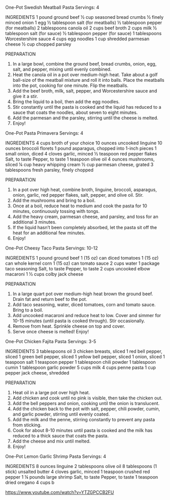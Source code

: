 One-Pot Swedish Meatball Pasta
Servings: 4

INGREDIENTS
1 pound ground beef
½ cup seasoned bread crumbs
½ finely minced onion
1 egg
½ tablespoon salt (for meatballs)
½ tablespoon pepper (for meatballs)
2 tablespoons canola oil
2 cups beef broth
2 cups milk
½ tablespoon salt (for sauce)
½ tablespoon pepper (for sauce)
1 tablespoons Worcestershire sauce
4 cups egg noodles
1 cup shredded parmesan cheese
½ cup chopped parsley

PREPARATION
1. In a large bowl, combine the ground beef, bread crumbs, onion, egg, salt, and pepper, mixing until evenly combined. 
2. Heat the canola oil in a pot over medium-high heat. Take about a golf ball-size of the meatball mixture and roll it into balls. Place the meatballs into the pot, cooking for one minute. Flip the meatballs.
3. Add the beef broth, milk, salt, pepper, and Worcestershire sauce and give it a stir. 
4. Bring the liquid to a boil, then add the egg noodles. 
5. Stir constantly until the pasta is cooked and the liquid has reduced to a sauce that coats the noodles, about seven to eight minutes. 
6. Add the parmesan and the parsley, stirring until the cheese is melted. 
7. Enjoy!

One-Pot Pasta Primavera
Servings: 4

INGREDIENTS
4 cups broth of your choice
10 ounces uncooked linguine
10 ounces broccoli florets
1 pound asparagus, chopped into 1-inch pieces
1 small onion, diced
4 cloves garlic, minced
½ teaspoon red pepper flakes
Salt, to taste
Pepper, to taste
1 teaspoon olive oil
4 ounces mushrooms, sliced
¼ cup heavy whipping cream
½ cup parmesan cheese, grated
3 tablespoons fresh parsley, finely chopped

PREPARATION
1. In a pot over high heat, combine broth, linguine, broccoli, asparagus, onion, garlic, red pepper flakes, salt, pepper, and olive oil. Stir.
2. Add the mushrooms and bring to a boil.
3. Once at a boil, reduce heat to medium and cook the pasta for 10 minutes, continuously tossing with tongs.
4. Add the heavy cream, parmesan cheese, and parsley, and toss for an additional 3 minutes.
5. If the liquid hasn’t been completely absorbed, let the pasta sit off the heat for an additional few minutes.
6. Enjoy!

One-Pot Cheesy Taco Pasta
Servings: 10-12

INGREDIENTS
1 pound ground beef
1 (15 oz) can diced tomatoes
1 (15 oz) can whole kernel corn
1 (15 oz) can tomato sauce
2 cups water
1 package taco seasoning
Salt, to taste
Pepper, to taste
2 cups uncooked elbow macaroni
1 ½ cups colby jack cheese 

PREPARATION
1. In a large quart pot over medium-high heat brown the ground beef. Drain fat and return beef to the pot. 
2. Add taco seasoning, water, diced tomatoes, corn and tomato sauce. Bring to a boil. 
3. Add uncooked macaroni and reduce heat to low. Cover and simmer for 10-15 
minutes (until pasta is cooked through). Stir occasionally.
4. Remove from heat. Sprinkle cheese on top and cover.
5. Serve once cheese is melted! Enjoy!

One-Pot Chicken Fajita Pasta
Servings: 3-5

INGREDIENTS
3 tablespoons oil
3 chicken breasts, sliced
1 red bell pepper, sliced
1 green bell pepper, sliced
1 yellow bell pepper, sliced
1 onion, sliced
1 teaspoon salt
1 teaspoon pepper
1 tablespoon chili powder
1 tablespoon cumin
1 tablespoon garlic powder
5 cups milk
4 cups penne pasta
1 cup pepper jack cheese, shredded

PREPARATION 
1. Heat oil in a large pot over high heat.
2. Add chicken and cook until no pink is visible, then take the chicken out.
3. Add the bell peppers and onion, cooking until the onion is translucent.
4. Add the chicken back to the pot with salt, pepper, chili powder, cumin, and garlic powder, stirring until evenly coated.
5. Add the milk and the penne, stirring constantly to prevent any pasta from sticking.
6. Cook for about 8-10 minutes until pasta is cooked and the milk has reduced to a thick sauce that coats the pasta.
7. Add the cheese and mix until melted.
8. Enjoy!

One-Pot Lemon Garlic Shrimp Pasta
Servings: 4

INGREDIENTS
8 ounces linguine
2 tablespoons olive oil
8 tablespoons (1 stick) unsalted butter
4 cloves garlic, minced
1 teaspoon crushed red pepper
1 ¼ pounds large shrimp
Salt, to taste
Pepper, to taste
1 teaspoon dried oregano
4 cups b


https://www.youtube.com/watch?v=YTZGPCCB2FU
